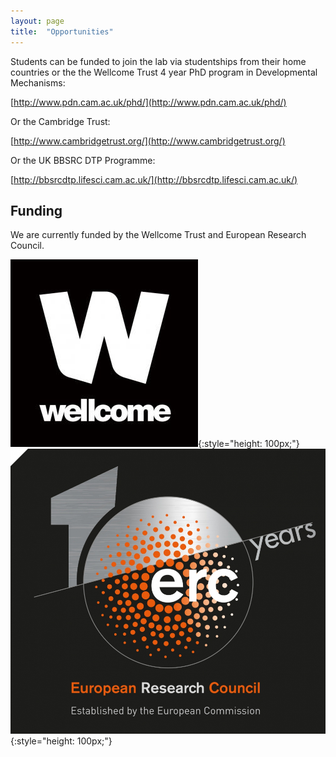 ```yaml
---
layout: page
title:  "Opportunities"
---
```


Students can be funded to join the lab via studentships from their home countries or the the Wellcome Trust 4 year PhD program in Developmental Mechanisms:

[http://www.pdn.cam.ac.uk/phd/](http://www.pdn.cam.ac.uk/phd/)

Or the Cambridge Trust:

[http://www.cambridgetrust.org/](http://www.cambridgetrust.org/)

Or the UK BBSRC DTP Programme:

[http://bbsrcdtp.lifesci.cam.ac.uk/](http://bbsrcdtp.lifesci.cam.ac.uk/)

Funding
-------

We are currently funded by the Wellcome Trust and European Research Council.

![Wellcome Logo](images/wellcome.jpg){:style="height: 100px;"}
![ERC Logo](images/erc.jpg){:style="height: 100px;"}